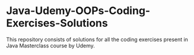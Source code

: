 # Java-Udemy-OOPs-Coding-Exercises-Solutions
This repository consists of solutions for all the coding exercises present in Java Masterclass course by Udemy.
